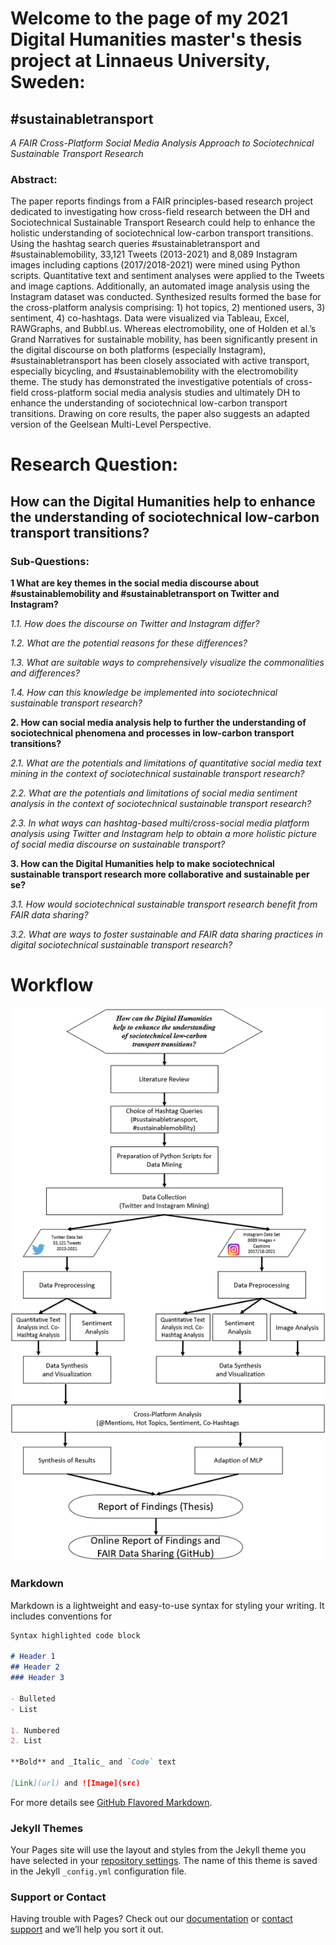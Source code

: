 # Welcome to the page of my 2021 Digital Humanities master's thesis project at Linnaeus University, Sweden:

## #sustainabletransport
_A FAIR Cross-Platform Social Media Analysis Approach to Sociotechnical Sustainable Transport Research_



### Abstract:

The paper reports findings from a FAIR principles-based research project dedicated to investigating 
how cross-field research between the DH and Sociotechnical Sustainable Transport Research could help 
to enhance the holistic understanding of sociotechnical low-carbon transport transitions. 
Using the hashtag search queries #sustainabletransport and #sustainablemobility, 33,121 Tweets (2013-2021) 
and 8,089 Instagram images including captions (2017/2018-2021) were mined using Python scripts. 
Quantitative text and sentiment analyses were applied to the Tweets and image captions. 
Additionally, an automated image analysis using the Instagram dataset was conducted. 
Synthesized results formed the base for the cross-platform analysis comprising: 1) hot topics, 
2) mentioned users, 3) sentiment, 4) co-hashtags. Data were visualized via Tableau, Excel, RAWGraphs, and Bubbl.us. 
Whereas electromobility, one of Holden et al.’s Grand Narratives for sustainable mobility, has been 
significantly present in the digital discourse on both platforms (especially Instagram), #sustainabletransport 
has been closely associated with active transport, especially bicycling, and #sustainablemobility with 
the electromobility theme. The study has demonstrated the investigative potentials of cross-field 
cross-platform social media analysis studies and ultimately DH to enhance the understanding of 
sociotechnical low-carbon transport transitions. Drawing on core results, the paper also suggests 
an adapted version of the Geelsean Multi-Level Perspective.  

# Research Question: 
## How can the Digital Humanities help to enhance the understanding of sociotechnical low-carbon transport transitions?
### Sub-Questions:
**1	What are key themes in the social media discourse about #sustainablemobility and #sustainabletransport on Twitter and Instagram?**

_1.1.  How does the discourse on Twitter and Instagram differ?_

_1.2.  What are the potential reasons for these differences?_

_1.3.  What are suitable ways to comprehensively visualize the commonalities and differences?_

_1.4.  How can this knowledge be implemented into sociotechnical sustainable transport research?_


**2.	How can social media analysis help to further the understanding of sociotechnical phenomena and processes in low-carbon transport transitions?**

_2.1. What are the potentials and limitations of quantitative social media text mining in the context of sociotechnical sustainable transport research?_

_2.2. What are the potentials and limitations of social media sentiment analysis in the context of sociotechnical sustainable transport research?_

_2.3. In what ways can hashtag-based multi/cross-social media platform analysis using Twitter and Instagram help to obtain a more holistic picture of social media discourse on sustainable transport?_

**3.	How can the Digital Humanities help to make sociotechnical sustainable transport research more collaborative and sustainable per se?**

_3.1. How would sociotechnical sustainable transport research benefit from FAIR data sharing?_

_3.2. What are ways to foster sustainable and FAIR data sharing practices in digital sociotechnical sustainable transport research?_





# Workflow
![Image](https://github.com/michaelstiebe/-fairsustainabletransport/blob/main/2021-05-27_22h29_50.png?raw=True)
### Markdown

Markdown is a lightweight and easy-to-use syntax for styling your writing. It includes conventions for

```markdown
Syntax highlighted code block

# Header 1
## Header 2
### Header 3

- Bulleted
- List

1. Numbered
2. List

**Bold** and _Italic_ and `Code` text

[Link](url) and ![Image](src)
```

For more details see [GitHub Flavored Markdown](https://guides.github.com/features/mastering-markdown/).

### Jekyll Themes

Your Pages site will use the layout and styles from the Jekyll theme you have selected in your [repository settings](https://github.com/michaelstiebe/-sustainabletransport/settings/pages). The name of this theme is saved in the Jekyll `_config.yml` configuration file.

### Support or Contact

Having trouble with Pages? Check out our [documentation](https://docs.github.com/categories/github-pages-basics/) or [contact support](https://support.github.com/contact) and we’ll help you sort it out.
